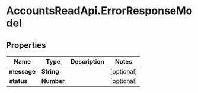 # AccountsReadApi.ErrorResponseModel

## Properties

Name | Type | Description | Notes
------------ | ------------- | ------------- | -------------
**message** | **String** |  | [optional] 
**status** | **Number** |  | [optional] 


